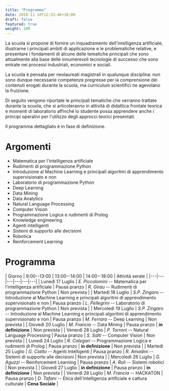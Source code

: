 ```yaml
---
title: "Programma"
date: 2018-11-18T12:33:46+10:00
draft: false
featured: true
weight: 100
---
```


La scuola si propone di fornire un inquadramento dell'intelligenza artificiale, illustrarne i principali ambiti di applicazione e le problematiche relative, e presentare i fondamenti di alcune delle tematiche principali che sono attualmente alla base delle innumerevoli tecnologie di successo che sono entrate nei processi industriali, economici e sociali.

La scuola è pensata per neolaureati magistrali in qualunque disciplina: non sono dunque necessarie competenze pregresse per la comprensione dei contenuti erogati durante la scuola, ma curriculum scientifici ne agevolano la fruizione.

Di seguito vengono riportate le principali tematiche che verranno trattate durante la scuola, che si articoleranno in attività di didattica frontale teorica e momenti di laboratorio affinché lo studente possa apprendere anche i principi operativi per l'utilizzo degli approcci teorici presentati.

Il programma dettagliato è in fase di definizione.

# Argomenti 

* Matematica per l'intelligenza artificiale
* Rudimenti di programmazione Python
* Introduzione al Machine Learning e principali algoritmi di apprendimento supervisionato e non
* Laboratorio di programmazione Python
* Deep Learning
* Data Mining
* Data Analytics 
* Natural Language Processing
* Computer Vision
* Programmazione Logica e rudimenti di Prolog
* Knowledge engineering
* Agenti intelligenti
* Sistemi di supporto alle decisioni
* Robotica
* Reinforcement Learning

# Programma

| Giorno | 9:00--13:00 | 13:00--14:00 | 14:00--18:00 | Attività serale |
|---|---|---|---|---|---|
| Lunedì 17 Luglio | *E. Piccolomini* -- Matematica per l'intelligenza artificiale | Pausa pranzo | *R. Girau* -- Rudimenti di programmazione Python | Non prevista    |
| Martedì 18 Luglio | *S.P. Zingaro* -- Introduzione al Machine Learning e principali algoritmi di apprendimento supervisionato e non | Pausa pranzo | *L. Pellegrini* -- Laboratorio di programmazione Python | Non prevista    |
| Mercoledì 19 Luglio | *S.P. Zingaro* -- Introduzione al Machine Learning e principali algoritmi di apprendimento supervisionato e non | Pausa pranzo | *M. Ferrara* -- Deep Learning | Non prevista    |
| Giovedì 20 Luglio | *M. Francia* -- Data Mining | Pausa pranzo | **in definizione**  | Non prevista    |
| Venerdì 28 Luglio | *P. Torroni* -- Natural Language Processing | Pausa pranzo | *S. Salti* -- Computer Vision | Non prevista    |
| Lunedì 24 Luglio | *R. Calegari* -- Programmazione Logica e rudimenti di Prolog | Pausa pranzo | **in definizione** | Non prevista    |
| Martedì 25 Luglio | *G. Ciatto* -- Agenti Intelligenti | Pausa pranzo | *R. Amadini* -- Sistemi di supporto alle decisioni  | Non prevista    |
| Mercoledì 26 Luglio | *G. Aguzzi* -- Reinforcement Learning | Pausa pranzo | *A. Roli* -- Sistemi robotici  | Non prevista    |
| Giovedì 27 Luglio | **in definizione**  | Pausa pranzo | **in definizione**  | Non prevista    |
| Venerdì 28 Luglio | *M. Francia* -- HACKATON | Pausa pranzo | *D. Tafani* -- Etica dell'intelligenza artificiale e cattura culturale | **Cena Sociale** |
